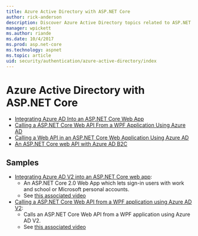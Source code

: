 ```yaml
---
title: Azure Active Directory with ASP.NET Core
author: rick-anderson
description: Discover Azure Active Directory topics related to ASP.NET Core.
manager: wpickett
ms.author: riande
ms.date: 10/4/2017
ms.prod: asp.net-core
ms.technology: aspnet
ms.topic: article
uid: security/authentication/azure-active-directory/index
---
```

# Azure Active Directory with ASP.NET Core

* [Integrating Azure AD Into an ASP.NET Core Web App](https://azure.microsoft.com/documentation/samples/active-directory-dotnet-webapp-openidconnect-aspnetcore/)
* [Calling a ASP.NET Core Web API From a WPF Application Using Azure AD](https://azure.microsoft.com/documentation/samples/active-directory-dotnet-native-aspnetcore/)
* [Calling a Web API in an ASP.NET Core Web Application Using Azure AD](https://azure.microsoft.com/documentation/samples/active-directory-dotnet-webapp-webapi-openidconnect-aspnetcore/)
* [An ASP.NET Core web API with Azure AD B2C](https://azure.microsoft.com/resources/samples/active-directory-b2c-dotnetcore-webapi/)

## Samples

* [Integrating Azure AD V2 into an ASP.NET Core web app](https://github.com/Azure-Samples/active-directory-aspnetcore-webapp-openidconnect-v2):
  * An ASP.NET Core 2.0 Web App which lets sign-in users with work and school or Microsoft personal accounts.
  * See [this associated video](https://channel9.msdn.com/Events/Build/2018/THR5000)
* [Calling a ASP.NET Core Web API from a WPF application using Azure AD V2](https://github.com/azure-samples/active-directory-dotnet-native-aspnetcore-v2):
  * Calls an ASP.NET Core Web API from a WPF application using Azure AD V2.
  * See [this associated video](https://channel9.msdn.com/Events/Build/2018/THR5001)
